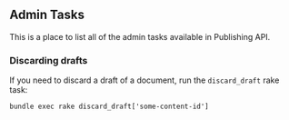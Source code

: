 ## Admin Tasks

This is a place to list all of the admin tasks available in Publishing API.

### Discarding drafts

If you need to discard a draft of a document, run the `discard_draft` rake task:

```
bundle exec rake discard_draft['some-content-id']
```
